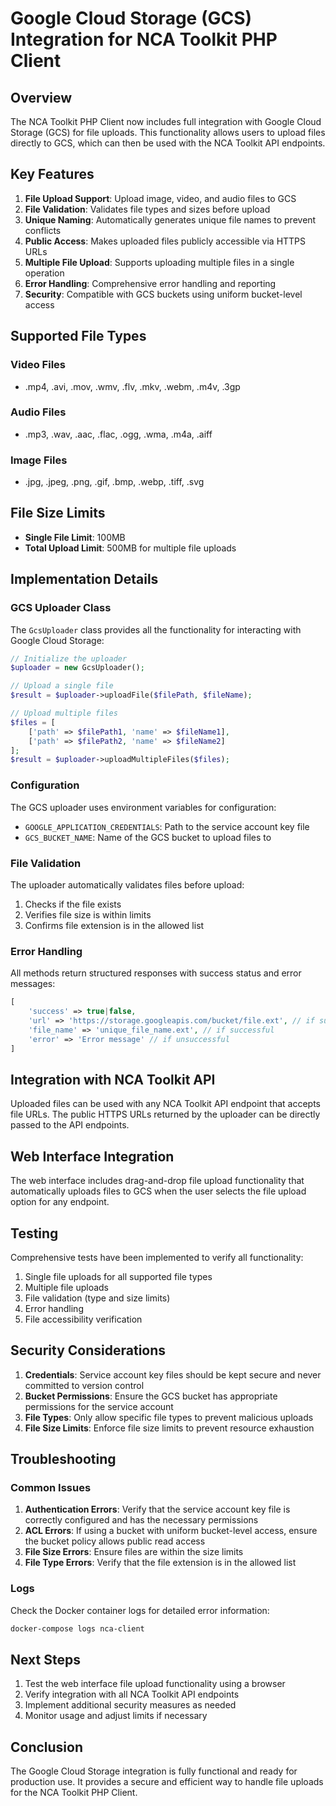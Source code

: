 # Google Cloud Storage (GCS) Integration for NCA Toolkit PHP Client

## Overview

The NCA Toolkit PHP Client now includes full integration with Google Cloud Storage (GCS) for file uploads. This functionality allows users to upload files directly to GCS, which can then be used with the NCA Toolkit API endpoints.

## Key Features

1. **File Upload Support**: Upload image, video, and audio files to GCS
2. **File Validation**: Validates file types and sizes before upload
3. **Unique Naming**: Automatically generates unique file names to prevent conflicts
4. **Public Access**: Makes uploaded files publicly accessible via HTTPS URLs
5. **Multiple File Upload**: Supports uploading multiple files in a single operation
6. **Error Handling**: Comprehensive error handling and reporting
7. **Security**: Compatible with GCS buckets using uniform bucket-level access

## Supported File Types

### Video Files
- .mp4, .avi, .mov, .wmv, .flv, .mkv, .webm, .m4v, .3gp

### Audio Files
- .mp3, .wav, .aac, .flac, .ogg, .wma, .m4a, .aiff

### Image Files
- .jpg, .jpeg, .png, .gif, .bmp, .webp, .tiff, .svg

## File Size Limits

- **Single File Limit**: 100MB
- **Total Upload Limit**: 500MB for multiple file uploads

## Implementation Details

### GCS Uploader Class

The `GcsUploader` class provides all the functionality for interacting with Google Cloud Storage:

```php
// Initialize the uploader
$uploader = new GcsUploader();

// Upload a single file
$result = $uploader->uploadFile($filePath, $fileName);

// Upload multiple files
$files = [
    ['path' => $filePath1, 'name' => $fileName1],
    ['path' => $filePath2, 'name' => $fileName2]
];
$result = $uploader->uploadMultipleFiles($files);
```

### Configuration

The GCS uploader uses environment variables for configuration:

- `GOOGLE_APPLICATION_CREDENTIALS`: Path to the service account key file
- `GCS_BUCKET_NAME`: Name of the GCS bucket to upload files to

### File Validation

The uploader automatically validates files before upload:

1. Checks if the file exists
2. Verifies file size is within limits
3. Confirms file extension is in the allowed list

### Error Handling

All methods return structured responses with success status and error messages:

```php
[
    'success' => true|false,
    'url' => 'https://storage.googleapis.com/bucket/file.ext', // if successful
    'file_name' => 'unique_file_name.ext', // if successful
    'error' => 'Error message' // if unsuccessful
]
```

## Integration with NCA Toolkit API

Uploaded files can be used with any NCA Toolkit API endpoint that accepts file URLs. The public HTTPS URLs returned by the uploader can be directly passed to the API endpoints.

## Web Interface Integration

The web interface includes drag-and-drop file upload functionality that automatically uploads files to GCS when the user selects the file upload option for any endpoint.

## Testing

Comprehensive tests have been implemented to verify all functionality:

1. Single file uploads for all supported file types
2. Multiple file uploads
3. File validation (type and size limits)
4. Error handling
5. File accessibility verification

## Security Considerations

1. **Credentials**: Service account key files should be kept secure and never committed to version control
2. **Bucket Permissions**: Ensure the GCS bucket has appropriate permissions for the service account
3. **File Types**: Only allow specific file types to prevent malicious uploads
4. **File Size Limits**: Enforce file size limits to prevent resource exhaustion

## Troubleshooting

### Common Issues

1. **Authentication Errors**: Verify that the service account key file is correctly configured and has the necessary permissions
2. **ACL Errors**: If using a bucket with uniform bucket-level access, ensure the bucket policy allows public read access
3. **File Size Errors**: Ensure files are within the size limits
4. **File Type Errors**: Verify that the file extension is in the allowed list

### Logs

Check the Docker container logs for detailed error information:

```bash
docker-compose logs nca-client
```

## Next Steps

1. Test the web interface file upload functionality using a browser
2. Verify integration with all NCA Toolkit API endpoints
3. Implement additional security measures as needed
4. Monitor usage and adjust limits if necessary

## Conclusion

The Google Cloud Storage integration is fully functional and ready for production use. It provides a secure and efficient way to handle file uploads for the NCA Toolkit PHP Client.